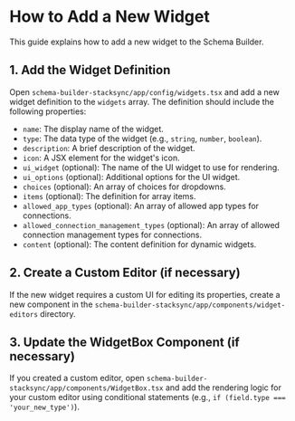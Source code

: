 # How to Add a New Widget

This guide explains how to add a new widget to the Schema Builder.

## 1. Add the Widget Definition

Open `schema-builder-stacksync/app/config/widgets.tsx` and add a new widget definition to the `widgets` array. The definition should include the following properties:

- `name`: The display name of the widget.
- `type`: The data type of the widget (e.g., `string`, `number`, `boolean`).
- `description`: A brief description of the widget.
- `icon`: A JSX element for the widget's icon.
- `ui_widget` (optional): The name of the UI widget to use for rendering.
- `ui_options` (optional): Additional options for the UI widget.
- `choices` (optional): An array of choices for dropdowns.
- `items` (optional): The definition for array items.
- `allowed_app_types` (optional): An array of allowed app types for connections.
- `allowed_connection_management_types` (optional): An array of allowed connection management types for connections.
- `content` (optional): The content definition for dynamic widgets.

## 2. Create a Custom Editor (if necessary)

If the new widget requires a custom UI for editing its properties, create a new component in the `schema-builder-stacksync/app/components/widget-editors` directory.

## 3. Update the WidgetBox Component (if necessary)

If you created a custom editor, open `schema-builder-stacksync/app/components/WidgetBox.tsx` and add the rendering logic for your custom editor using conditional statements (e.g., `if (field.type === 'your_new_type')`).